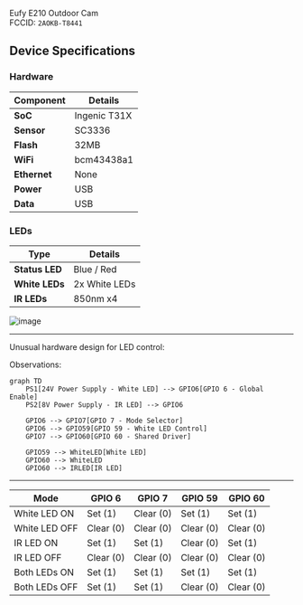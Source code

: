 Eufy E210 Outdoor Cam  
FCCID: `2AOKB-T8441`

## Device Specifications

### Hardware
| Component      | Details          |
|----------------|------------------|
| **SoC**        | Ingenic T31X     |
| **Sensor**     | SC3336           |
| **Flash**      | 32MB             |
| **WiFi**       | bcm43438a1       |
| **Ethernet**   | None             |
| **Power**      | USB              |
| **Data**       | USB              |

### LEDs
| Type           | Details          |
|----------------|------------------|
| **Status LED** | Blue / Red       |
| **White LEDs** | 2x White LEDs    |
| **IR LEDs**    | 850nm x4         |

![image](https://github.com/user-attachments/assets/a31a1c05-d041-4058-bffa-afd266151ae4)

---

Unusual hardware design for LED control:

Observations:

```mermaid
graph TD
    PS1[24V Power Supply - White LED] --> GPIO6[GPIO 6 - Global Enable]
    PS2[8V Power Supply - IR LED] --> GPIO6

    GPIO6 --> GPIO7[GPIO 7 - Mode Selector]
    GPIO6 --> GPIO59[GPIO 59 - White LED Control]
    GPIO7 --> GPIO60[GPIO 60 - Shared Driver]

    GPIO59 --> WhiteLED[White LED]
    GPIO60 --> WhiteLED
    GPIO60 --> IRLED[IR LED]
```

---

| Mode           | GPIO 6   | GPIO 7   | GPIO 59  | GPIO 60  |
|----------------|----------|----------|----------|----------|
| White LED ON   | Set (1)  | Clear (0)| Set (1)  | Set (1)  |
| White LED OFF  | Clear (0)| Clear (0)| Clear (0)| Clear (0)|
| IR LED ON      | Set (1)  | Set (1)  | Clear (0)| Set (1)  |
| IR LED OFF     | Clear (0)| Clear (0)| Clear (0)| Clear (0)|
| Both LEDs ON   | Set (1)  | Set (1)  | Set (1)  | Set (1)  |
| Both LEDs OFF  | Set (1)  | Set (1)  | Clear (0)| Clear (0)|
